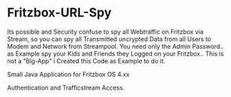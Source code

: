 # Fritzbox-URL-Spy
Its possible and Security confuse to spy all Webtraffic on Fritzbox via Stream, so you can spy all Transmitted uncrypted Data from all Users to  Modem and Network from Streampool. You need only the Admin Password.. as Example spy your Kids and Friends they Logged on your Fritzbox.. This is not a "Big-App" i Created this Code as Example to do it.

Small Java Application for Fritzbox OS 4.xx

Authentication and Trafficstream Access.
